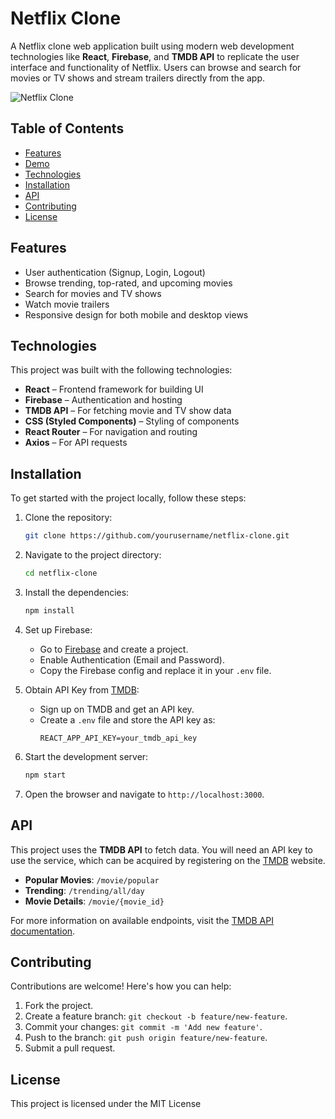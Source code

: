 
# Netflix Clone

A Netflix clone web application built using modern web development technologies like **React**, **Firebase**, and **TMDB API** to replicate the user interface and functionality of Netflix. Users can browse and search for movies or TV shows and stream trailers directly from the app.

![Netflix Clone](path_to_screenshot_image)

## Table of Contents

- [Features](#features)
- [Demo](#demo)
- [Technologies](#technologies)
- [Installation](#installation)
- [API](#api)
- [Contributing](#contributing)
- [License](#license)

## Features

- User authentication (Signup, Login, Logout)
- Browse trending, top-rated, and upcoming movies
- Search for movies and TV shows
- Watch movie trailers
- Responsive design for both mobile and desktop views


## Technologies

This project was built with the following technologies:

- **React** – Frontend framework for building UI
- **Firebase** – Authentication and hosting
- **TMDB API** – For fetching movie and TV show data
- **CSS (Styled Components)** – Styling of components
- **React Router** – For navigation and routing
- **Axios** – For API requests

## Installation

To get started with the project locally, follow these steps:

1. Clone the repository:
   ```bash
   git clone https://github.com/yourusername/netflix-clone.git
   ```

2. Navigate to the project directory:
   ```bash
   cd netflix-clone
   ```

3. Install the dependencies:
   ```bash
   npm install
   ```

4. Set up Firebase:
   - Go to [Firebase](https://firebase.google.com/) and create a project.
   - Enable Authentication (Email and Password).
   - Copy the Firebase config and replace it in your `.env` file.

5. Obtain API Key from [TMDB](https://www.themoviedb.org/):
   - Sign up on TMDB and get an API key.
   - Create a `.env` file and store the API key as:
     ```
     REACT_APP_API_KEY=your_tmdb_api_key
     ```

6. Start the development server:
   ```bash
   npm start
   ```

7. Open the browser and navigate to `http://localhost:3000`.

## API

This project uses the **TMDB API** to fetch data. You will need an API key to use the service, which can be acquired by registering on the [TMDB](https://www.themoviedb.org/) website.

- **Popular Movies**: `/movie/popular`
- **Trending**: `/trending/all/day`
- **Movie Details**: `/movie/{movie_id}`

For more information on available endpoints, visit the [TMDB API documentation](https://developers.themoviedb.org/3).

## Contributing

Contributions are welcome! Here's how you can help:

1. Fork the project.
2. Create a feature branch: `git checkout -b feature/new-feature`.
3. Commit your changes: `git commit -m 'Add new feature'`.
4. Push to the branch: `git push origin feature/new-feature`.
5. Submit a pull request.

## License

This project is licensed under the MIT License
